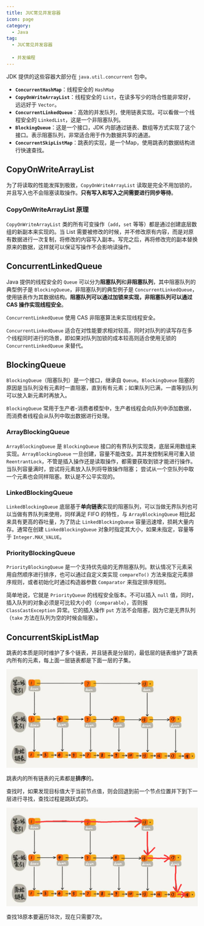 ```yaml
---
title: JUC常见并发容器
icon: page
category:
  - Java
tag:
  - JUC常见并发容器
  
  - 并发编程
---
```


JDK 提供的这些容器大部分在 `java.util.concurrent` 包中。

- **`ConcurrentHashMap`**：线程安全的 `HashMap`
- **`CopyOnWriteArrayList`**：线程安全的 `List`，在读多写少的场合性能非常好，远远好于 `Vector`。
- **`ConcurrentLinkedQueue`**：高效的并发队列，使用链表实现。可以看做一个线程安全的 `LinkedList`，这是一个非阻塞队列。
- **`BlockingQueue`**：这是一个接口，JDK 内部通过链表、数组等方式实现了这个接口。表示阻塞队列，非常适合用于作为数据共享的通道。
- **`ConcurrentSkipListMap`**：跳表的实现，是一个Map，使用跳表的数据结构进行快速查找。

<!-- more -->

## CopyOnWriteArrayList

为了将读取的性能发挥到极致，`CopyOnWriteArrayList` 读取是完全不用加锁的，并且写入也不会阻塞读取操作。**只有写入和写入之间需要进行同步等待**。

### CopyOnWriteArrayList 原理

`CopyOnWriteArrayList` 类的所有可变操作（`add`，`set` 等等）都是通过创建底层数组的新副本来实现的。当 List 需要被修改的时候，并不修改原有内容，而是对原有数据进行一次复制，将修改的内容写入副本。写完之后，再将修改完的副本替换原来的数据，这样就可以保证写操作不会影响读操作。

## ConcurrentLinkedQueue

Java 提供的线程安全的 `Queue` 可以分为**阻塞队列**和**非阻塞队列**，其中阻塞队列的典型例子是 `BlockingQueue`，非阻塞队列的典型例子是 `ConcurrentLinkedQueue`，使用链表作为其数据结构。**阻塞队列可以通过加锁来实现，非阻塞队列可以通过 CAS 操作实现线程安全**。

`ConcurrentLinkedQueue` 使用 CAS 非阻塞算法来实现线程安全。

`ConcurrentLinkedQueue` 适合在对性能要求相对较高，同时对队列的读写存在多个线程同时进行的场景，即如果对队列加锁的成本较高则适合使用无锁的 `ConcurrentLinkedQueue` 来替代。

## BlockingQueue

`BlockingQueue`（阻塞队列）是一个接口，继承自 `Queue`。`BlockingQueue` 阻塞的原因是当队列没有元素时一直阻塞，直到有有元素；如果队列已满，一直等到队列可以放入新元素时再放入。

`BlockingQueue` 常用于生产者-消费者模型中，生产者线程会向队列中添加数据，而消费者线程会从队列中取出数据进行处理。

### ArrayBlockingQueue

`ArrayBlockingQueue` 是 `BlockingQueue` 接口的有界队列实现类，底层采用数组来实现。`ArrayBlockingQueue` 一旦创建，容量不能改变。其并发控制采用可重入锁 `ReentrantLock`，不管是插入操作还是读取操作，都需要获取到锁才能进行操作。当队列容量满时，尝试将元素放入队列将导致操作阻塞；
尝试从一个空队列中取一个元素也会同样阻塞。默认是不公平实现的。

### LinkedBlockingQueue

`LinkedBlockingQueue` 底层基于**单向链表**实现的阻塞队列，可以当做无界队列也可以当做有界队列来使用，同样满足 FIFO 的特性，与 `ArrayBlockingQueue` 相比起来具有更高的吞吐量，为了防止 `LinkedBlockingQueue` 容量迅速增，损耗大量内存。通常在创建 `LinkedBlockingQueue` 
对象时指定其大小，如果未指定，容量等于 `Integer.MAX_VALUE`。

### PriorityBlockingQueue

`PriorityBlockingQueue` 是一个支持优先级的无界阻塞队列。默认情况下元素采用自然顺序进行排序，也可以通过自定义类实现 `compareTo()` 方法来指定元素排序规则，或者初始化时通过构造器参数 `Comparator` 来指定排序规则。

简单地说，它就是 `PriorityQueue` 的线程安全版本。不可以插入 `null` 值，同时，插入队列的对象必须是可比较大小的（`comparable`），否则报 `ClassCastException` 异常。它的插入操作 `put` 方法不会阻塞，因为它是无界队列（`take` 方法在队列为空的时候会阻塞）。

## ConcurrentSkipListMap

跳表的本质是同时维护了多个链表，并且链表是分层的，最低层的链表维护了跳表内所有的元素，每上面一层链表都是下面一层的子集。

![202517](/markdown/202517.jpg)

跳表内的所有链表的元素都是**排序**的。

查找时，如果发现目标值大于当前节点值，则会回退到前一个节点位置并下到下一层进行寻找，查找过程是跳跃式的。

![202517](/markdown/20230725162004.png)

查找18原本要遍历18次，现在只需要7次。
